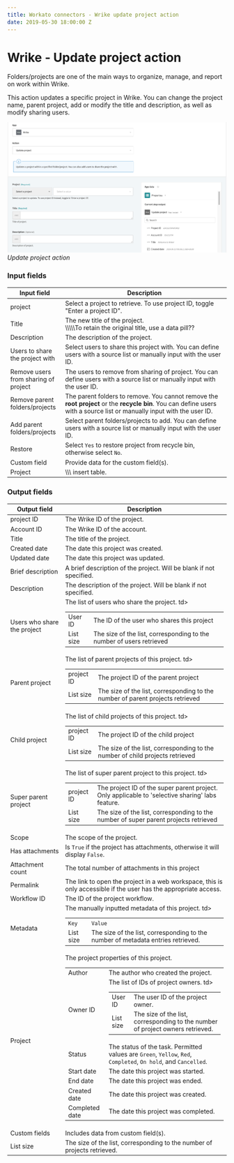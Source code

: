 ```yaml
---
title: Workato connectors - Wrike update project action
date: 2019-05-30 18:00:00 Z
---
```


# Wrike - Update project action

Folders/projects are one of the main ways to organize, manage, and report on work within Wrike.

This action updates a specific project in Wrike. You can change the project name, parent project, add or modify the title and description, as well as modify sharing users.

![Update project action](/assets/images/connectors/Wrike/update-project-action.png)
*Update project action*

### Input fields

<table class="unchanged rich-diff-level-one">
  <thead>
    <tr>
        <th width='25%'>Input field</th>
        <th>Description</th>
    </tr>
  </thead>
  <tbody>
    <tr>
      <td>project</td>
      <td>
        Select a project to retrieve. To use project ID, toggle "Enter a project ID".
      </td>
    </tr>
    <tr>
      <td>Title</td>
      <td>
        The new title of the project. 
        <br>\\\\\To retain the original title, use a data pill??
      </td>
    </tr>
    <tr>
      <td>Description</td>
      <td>
        The description of the project.
      </td>
    </tr>
    <tr>
      <td>Users to share the project with</td>
      <td>
        Select users to share this project with. You can define users with a source list or manually input with the user ID. 
      </td>
    </tr>
    <tr>
      <td>Remove users from sharing of project</td>
      <td>
        The users to remove from sharing of project. You can define users with a source list or manually input with the user ID. 
      </td>
    </tr>
     <tr>
      <td>Remove parent folders/projects</td>
      <td>
        The parent folders to remove. You cannot remove the <b>root project</b> or the <b>recycle bin</b>.  You can define users with a source list or manually input with the user ID. 
      </td>
    </tr>
    <tr>
      <td>Add parent folders/projects</td>
      <td>
        Select parent folders/projects to add. You can define users with a source list or manually input with the user ID. 
      </td>
    </tr>
    <tr>
      <td>Restore</td>
      <td>
        Select <code>Yes</code> to restore project from recycle bin, otherwise select <code>No</code>.
      </td>
    </tr>
    <tr>
      <td>Custom field</td>
      <td>
        Provide data for the custom field(s).
      </td>
    </tr>
    <tr>
      <td>Project</td>
      <td>
        \\\ insert table.
      </td>
    </tr>
  </tbody>
</table>

### Output fields

<table class="unchanged rich-diff-level-one">
  <thead>
    <tr>
        <th width='25%'>Output field</th>
        <th>Description</th>
    </tr>
  </thead>
  <tbody>
    <tr>
      <td>project ID</td>
      <td>
        The Wrike ID of the project.
      </td>
    </tr>  
    <tr>
      <td>Account ID</td>
      <td>
        The Wrike ID of the account.
      </td>
    </tr>
    <tr>
      <td>Title</td>
      <td>
        The title of the project.
      </td>
    </tr>
    <tr>
      <td>Created date</td>
      <td>
        The date this project was created.
      </td>
    </tr>
    <tr>
      <td>Updated date</td>
      <td>
        The date this project was updated.
      </td>
    </tr>
    <tr>
      <td>Brief description</td>
      <td>
        A brief description of the project. Will be blank if not specified. 
      </td>
    </tr>
    <tr>
      <td>Description</td>
      <td>
        The description of the project. Will be blank if not specified. 
      </td>
    </tr>
    <tr>
      <td>Users who share the project</td>
      <td>
        The list of users who share the project.
        <table>
          <tbody>
            <tr>
              <td>User ID</td>td>
              <td>The ID of the user who shares this project</td>
            </tr>
            <tr>
              <td>List size</td>
              <td>The size of the list, corresponding to the number of users retrieved</td>
            </tr>
          </tbody>
        </table>
      </td>
    </tr>
    <tr>
      <td>Parent project</td>
      <td>
        The list of parent projects of this project.
        <table>
          <tbody>
            <tr>
              <td>project ID</td>td>
              <td>The project ID of the parent project</td>
            </tr>
            <tr>
              <td>List size</td>
              <td>The size of the list, corresponding to the number of parent projects retrieved</td>
            </tr>
          </tbody>
        </table>
      </td>
    </tr>
    <tr>
      <td>Child project</td>
      <td>
        The list of child projects of this project.
        <table>
          <tbody>
            <tr>
              <td>project ID</td>td>
              <td>The project ID of the child project</td>
            </tr>
            <tr>
              <td>List size</td>
              <td>The size of the list, corresponding to the number of child projects retrieved</td>
            </tr>
          </tbody>
        </table>
      </td>
    </tr>
    <tr>
      <td>Super parent project</td>
      <td>
        The list of super parent project to this project.
        <table>
          <tbody>
            <tr>
              <td>project ID</td>td>
              <td>The project ID of the super parent project. Only applicable to 'selective sharing' labs feature.</td>
            </tr>
            <tr>
              <td>List size</td>
              <td>The size of the list, corresponding to the number of super parent projects retrieved</td>
            </tr>
          </tbody>
        </table>
      </td>
    </tr>
    <tr>
      <td>Scope</td>
      <td>
        The scope of the project. 
      </td>
    </tr>
    <tr>
      <td>Has attachments</td>
      <td>
        Is <code>True</code> if the project has attachments, otherwise it will display <code>False</code>. 
      </td>
    </tr>
    <tr>
      <td>Attachment count</td>
      <td>
        The total number of attachments in this project
      </td>
    </tr>
    <tr>
      <td>Permalink</td>
      <td>
        The link to open the project in a web workspace, this is only accessible if the user has the appropriate access. 
      </td>
    </tr>
    <tr>
      <td>Workflow ID</td>
      <td>
        The ID of the project workflow. 
      </td>
    </tr>
    <tr>
      <td>Metadata</td>
      <td>
        The manually inputted metadata of this project.
        <table>
          <tbody>
            <tr>
              <td><code>Key</code></td>td>
              <td><code>Value</code></td>
            </tr>
            <tr>
              <td>List size</td>
              <td>The size of the list, corresponding to the number of metadata entries  retrieved.</td>
            </tr>
          </tbody>
        </table>
      </td>
    </tr>
    <tr>
      <td>Project</td>
      <td>
        The project properties of this project.
        <table>
          <tbody>
            <tr>
              <td>Author</td>
              <td>The author who created the project.</td>
            </tr>
            <tr>
              <td>Owner ID</td>
              <td>
                The list of IDs of project owners.
                <table>
                  <tbody>
                    <tr>
                      <td>User ID</td>td>
                      <td>The user ID of the project owner.</td>
                    </tr>
                    <tr>
                      <td>List size</td>
                      <td>The size of the list, corresponding to the number of project owners retrieved.</td>
                    </tr>
                  </tbody>
                </table>
              </td>
            </tr>
            <tr>
              <td>Status</td>
              <td>The status of the task. Permitted values are <code>Green</code>, <code>Yellow</code>, <code>Red</code>, <code>Completed</code>, <code>On hold</code>, and <code>Cancelled</code>.</td>
            </tr>
            <tr>
              <td>Start date</td>
              <td>The date this project was started.</td>
            </tr>
            <tr>
              <td>End date</td>
              <td>The date this project was ended.</td>
            </tr>
            <tr>
              <td>Created date</td>
              <td>The date this project was created.</td>
            </tr>
            <tr>
              <td>Completed date</td>
              <td>The date this project was completed.</td>
            </tr>
          </tbody>
        </table>
      </td>
    </tr>
    <tr>
      <td>Custom fields</td>
      <td>
        Includes data from custom field(s).
      </td>
    </tr>
    <tr>
      <td>List size</td>
      <td>
        The size of the list, corresponding to the number of projects retrieved.
      </td>
    </tr>
  </tbody>
</table>
